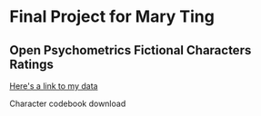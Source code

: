 # Final Project for Mary Ting 
## Open Psychometrics Fictional Characters Ratings

[Here's a link to my data](https://drive.google.com/file/d/1TjTki1PXDLsQdKwqjRiLyo4X3-ioB6Xc/view?usp=sharing)

Character codebook download 
